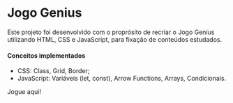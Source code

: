 # Jogo Genius 

Este projeto foi desenvolvido com o proprósito de recriar o Jogo Genius utilizando HTML, CSS e JavaScript, para fixação de conteúdos estudados.

#### Conceitos implementados

 - CSS: Class, Grid, Border;
 - JavaScript: Variáveis (let, const), Arrow Functions, Arrays, Condicionais.

Jogue aqui! 